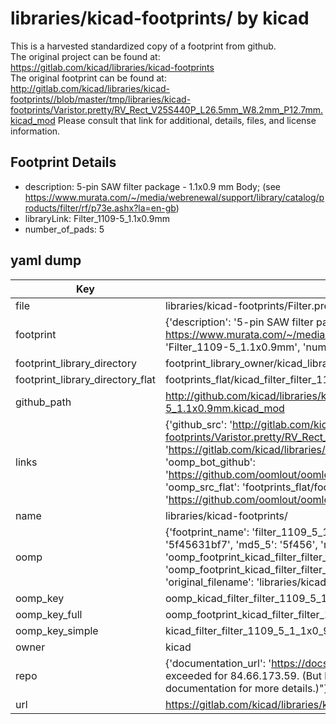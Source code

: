 # libraries/kicad-footprints/ by kicad  
This is a harvested standardized copy of a footprint from github.  
The original project can be found at:  
https://gitlab.com/kicad/libraries/kicad-footprints  
The original footprint can be found at:
http://gitlab.com/kicad/libraries/kicad-footprints//blob/master/tmp/libraries/kicad-footprints/Varistor.pretty/RV_Rect_V25S440P_L26.5mm_W8.2mm_P12.7mm.kicad_mod
Please consult that link for additional, details, files, and license information.  
## Footprint Details
* description: 5-pin SAW filter package - 1.1x0.9 mm Body; (see https://www.murata.com/~/media/webrenewal/support/library/catalog/products/filter/rf/p73e.ashx?la=en-gb)  
* libraryLink: Filter_1109-5_1.1x0.9mm  
* number_of_pads: 5  
## yaml dump  
| Key | Value |  
| --- | --- |  
| file | libraries/kicad-footprints/Filter.pretty/Filter_1109-5_1.1x0.9mm.kicad_mod |  
| footprint | {'description': '5-pin SAW filter package - 1.1x0.9 mm Body; (see https://www.murata.com/~/media/webrenewal/support/library/catalog/products/filter/rf/p73e.ashx?la=en-gb)', 'libraryLink': 'Filter_1109-5_1.1x0.9mm', 'number_of_pads': 5} |  
| footprint_library_directory | footprint_library_owner/kicad_libraries/kicad-footprints/ |  
| footprint_library_directory_flat | footprints_flat/kicad_filter_filter_1109_5_1_1x0_9mm/working |  
| github_path | http://github.com/kicad/libraries/kicad-footprints//blob/master/tmp/libraries/kicad-footprints/Filter.pretty/Filter_1109-5_1.1x0.9mm.kicad_mod |  
| links | {'github_src': 'http://gitlab.com/kicad/libraries/kicad-footprints//blob/master/tmp/libraries/kicad-footprints/Varistor.pretty/RV_Rect_V25S440P_L26.5mm_W8.2mm_P12.7mm.kicad_mod', 'github_src_repo': 'https://gitlab.com/kicad/libraries/kicad-footprints', 'oomp_bot': 'footprints/kicad_filter_filter_1109_5_1_1x0_9mm/working', 'oomp_bot_github': 'https://github.com/oomlout/oomlout_oomp_footprint_bot/tree/main/footprints/kicad_filter_filter_1109_5_1_1x0_9mm/working', 'oomp_src_flat': 'footprints_flat/footprints_flat/kicad_filter_filter_1109_5_1_1x0_9mm/working', 'oomp_src_flat_github': 'https://github.com/oomlout/oomlout_oomp_footprint_src/tree/main/footprints_flat/kicad_filter_filter_1109_5_1_1x0_9mm/working'} |  
| name | libraries/kicad-footprints/ |  
| oomp | {'footprint_name': 'filter_1109_5_1_1x0_9mm', 'library_name': 'filter', 'md5': '5f45631bf76059ed1d1fec5cea475a6d', 'md5_10': '5f45631bf7', 'md5_5': '5f456', 'md5_6': '5f4563', 'oomp_key': 'oomp_kicad_filter_filter_1109_5_1_1x0_9mm', 'oomp_key_extra': 'oomp_footprint_kicad_filter_filter_1109_5_1_1x0_9mm', 'oomp_key_full': 'oomp_footprint_kicad_filter_filter_1109_5_1_1x0_9mm_5f4563', 'oomp_key_simple': 'kicad_filter_filter_1109_5_1_1x0_9mm', 'original_filename': 'libraries/kicad-footprints/Filter.pretty/Filter_1109-5_1.1x0.9mm.kicad_mod', 'owner_name': 'kicad'} |  
| oomp_key | oomp_kicad_filter_filter_1109_5_1_1x0_9mm |  
| oomp_key_full | oomp_footprint_kicad_filter_filter_1109_5_1_1x0_9mm |  
| oomp_key_simple | kicad_filter_filter_1109_5_1_1x0_9mm |  
| owner | kicad |  
| repo | {'documentation_url': 'https://docs.github.com/rest/overview/resources-in-the-rest-api#rate-limiting', 'message': "API rate limit exceeded for 84.66.173.59. (But here's the good news: Authenticated requests get a higher rate limit. Check out the documentation for more details.)"} |  
| url | https://gitlab.com/kicad/libraries/kicad-footprints |  


